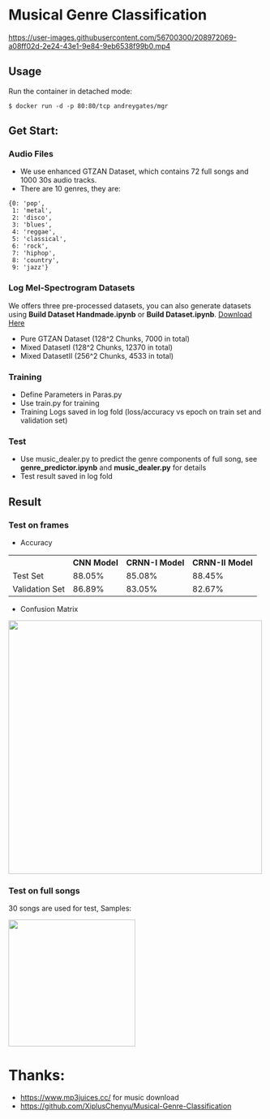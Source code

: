 # Musical Genre Classification


https://user-images.githubusercontent.com/56700300/208972069-a08ff02d-2e24-43e1-9e84-9eb6538f99b0.mp4

## Usage

Run the container in detached mode:
```
$ docker run -d -p 80:80/tcp andreygates/mgr
```

## Get Start:
### Audio Files
- We use enhanced GTZAN Dataset, which contains 72 full songs and 1000 30s audio tracks.
- There are 10 genres, they are:
```
{0: 'pop',
 1: 'metal',
 2: 'disco',
 3: 'blues',
 4: 'reggae',
 5: 'classical',
 6: 'rock',
 7: 'hiphop',
 8: 'country',
 9: 'jazz'}
```

### Log Mel-Spectrogram Datasets
We offers three pre-processed datasets, you can also generate datasets using **Build Dataset Handmade.ipynb** or **Build Dataset.ipynb**. <a href='https://drive.google.com/file/d/1X3amA5n6RjYoY5QHdFfYOFfh9w3zbEU4/view?usp=sharing'>Download Here</a>
- Pure GTZAN Dataset (128^2 Chunks, 7000 in total)
- Mixed DatasetI (128^2 Chunks, 12370 in total)
- Mixed DatasetII (256^2 Chunks, 4533 in total)

### Training
- Define Parameters in Paras.py
- Use train.py for training
- Training Logs saved in log fold (loss/accuracy vs epoch on train set and validation set)

### Test
- Use music_dealer.py to predict the genre components of full song, see **genre_predictor.ipynb** and **music_dealer.py** for details
- Test result saved in log fold

## Result
### Test on frames
- Accuracy
<table>
  <tr>
    <th></th>
    <th>CNN Model</th>
    <th>CRNN-I Model</th>
    <th>CRNN-II Model</th>
  </tr>
  <tr>
    <td>Test Set</td>
    <td>88.05%</td>
    <td>85.08%</td>
    <td>88.45%</td>
  </tr>
  <tr>
    <td>Validation Set</td>
    <td>86.89%</td>
    <td>83.05%</td>
    <td>82.67%</td>
  </tr>
</table>

- Confusion Matrix

<img src='https://github.com/XiplusChenyu/Musical-Genre-Classification/blob/master/pictures/matrix.png' width=500>

### Test on full songs
30 songs are used for test, Samples:

<img src='https://github.com/XiplusChenyu/Musical-Genre-Classification/blob/master/pictures/sample%20prediction.png' width=250>

# Thanks:
- https://www.mp3juices.cc/ for music download
- https://github.com/XiplusChenyu/Musical-Genre-Classification
